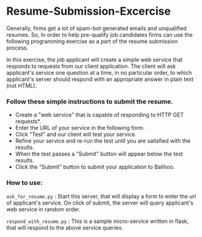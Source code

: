 # Resume-Submission-Excercise

Generally, firms get a lot of spam-bot generated emails and unqualified resumes.
So, In order to help pre-qualify job candidates firms can use the following programming exercise as a part
of the resume submission process.

In this exercise, the job applicant will create a simple web service that responds to requests
from our client application. The client will ask applicant's service one question at a time,
in no particular order, to which applicant's server should respond with an appropriate answer in plain text (not HTML).</p>

### Follow these simple instructions to submit the resume.
<ul>
    <li>Create a "web service" that is capable of responding to HTTP GET requests*.</li>
    <li>Enter the URL of your service in the following form.</li>
    <li>Click "Test" and our client will test your service.</li>
    <li>Refine your service and re-run the test until you are satisfied with the results.</li>
    <li>When the test passes a "Submit" button will appear below the test results.</li>
    <li>Click the "Submit" button to submit your application to Balihoo.</li>
</ul>

### How to use:

```ask_for_resume.py``` : Start this server, that will display a form to enter the url of applicant's service.
On click of submit, the server will query applicant's web service in random order.


```respond_with_resume.py``` : This is a sample micro-service written in flask, that will respond to the above service queries.

